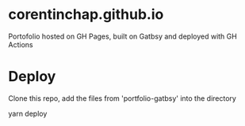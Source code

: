 # corentinchap.github.io
Portofolio hosted on GH Pages, built on Gatbsy and deployed with GH Actions

# Deploy
Clone this repo, add the files from 'portfolio-gatbsy' into the directory

yarn deploy
